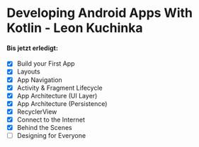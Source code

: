 # Developing Android Apps With Kotlin - Leon Kuchinka


#### Bis jetzt erledigt:

- [x] Build your First App
- [x] Layouts
- [x] App Navigation
- [x] Activity & Fragment Lifecycle
- [x] App Architecture (UI Layer)
- [x] App Architecture (Persistence)
- [x] RecyclerView
- [x] Connect to the Internet
- [x] Behind the Scenes
- [ ] Designing for Everyone
